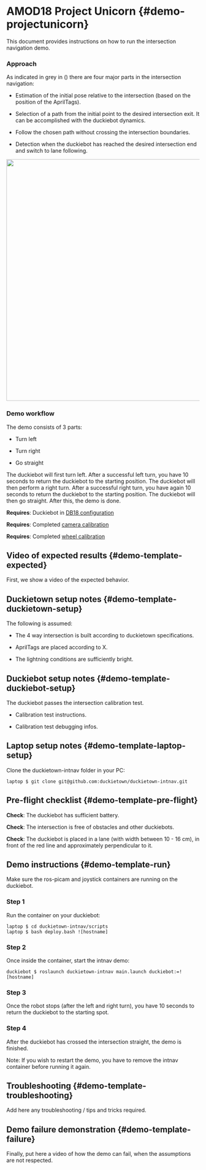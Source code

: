 # AMOD18 Project Unicorn {#demo-projectunicorn}

This document provides instructions on how to run the intersection navigation demo. 

### Approach
As indicated in grey in ([](#fig:software)) there are four major parts in the intersection navigation:

* Estimation of the initial pose relative to the intersection (based on the position of the AprilTags).

* Selection of a path from the initial point to the desired intersection exit. It can be accomplished with the duckiebot dynamics.

* Follow the chosen path without crossing the intersection boundaries.

* Detection when the duckiebot has reached the desired intersection end and switch to lane following.

<div figure-id="fig:software" figure-caption="Diagram showing the approach" >
     <img src="software.png" style='width: 45em'/>
</div>


### Demo workflow

The demo consists of 3 parts:


* Turn left


* Turn right


* Go straight


The duckiebot will first turn left. After a successful left turn, you have 10 seconds to return the duckiebot to the starting position. The duckiebot will then perform a right turn. After a successful right turn, you have again 10 seconds to return the duckiebot to the starting position. The duckiebot will then go straight. After this, the demo is done.

<div class='requirements' markdown="1">


**Requires**: Duckiebot in [DB18 configuration](#duckiebot-configurations)


**Requires**: Completed [camera calibration](#camera-calib)


**Requires**: Completed [wheel calibration](#wheel-calibration)


</div>

## Video of expected results {#demo-template-expected}


First, we show a video of the expected behavior.

## Duckietown setup notes {#demo-template-duckietown-setup}


The following is assumed:


* The 4 way intersection is built according to duckietown specifications.


* AprilTags are placed according to X.


* The lightning conditions are sufficiently bright.



## Duckiebot setup notes {#demo-template-duckiebot-setup}

The duckiebot passes the intersection calibration test.

* Calibration test instructions.

* Calibration test debugging infos.


## Laptop setup notes {#demo-template-laptop-setup}


Clone the duckietown-intnav folder in your PC:
 
    laptop $ git clone git@github.com:duckietown/duckietown-intnav.git

## Pre-flight checklist {#demo-template-pre-flight}



**Check**: The duckiebot has sufficient battery.

**Check**: The intersection is free of obstacles and other duckiebots.

**Check**: The duckiebot is placed in a lane (with width between 10 - 16 cm), in front of the red line and  approximately perpendicular to it.

## Demo instructions {#demo-template-run}


Make sure the ros-picam and joystick containers are running on the duckiebot.


### Step 1
Run the container on your duckiebot:

    laptop $ cd duckietown-intnav/scripts
    laptop $ bash deploy.bash ![hostname]

### Step 2
Once inside the container, start the intnav demo:

    duckiebot $ roslaunch duckietown-intnav main.launch duckiebot:=![hostname]

### Step 3
Once the robot stops (after the left and right turn), you have 10 seconds to return the duckiebot to the starting spot.


### Step 4
After the duckiebot has crossed the intersection straight, the demo is finished.


Note: If you wish to restart the demo, you have to remove the intnav container before running it again. 

## Troubleshooting {#demo-template-troubleshooting}


Add here any troubleshooting / tips and tricks required.

## Demo failure demonstration {#demo-template-failure}


Finally, put here a video of how the demo can fail, when the assumptions are not respected.
